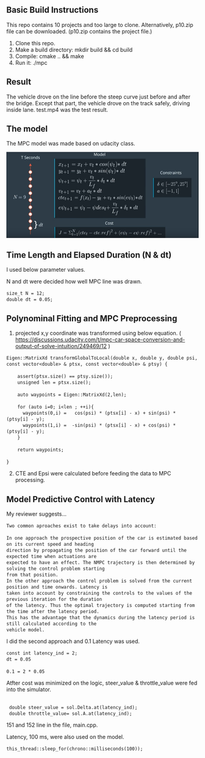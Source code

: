 [//]: # (Image References)
[image0]: ./resources/mpc_model.jpg 

## Basic Build Instructions

This repo contains 10 projects and too large to clone. Alternatively, p10.zip file can be downloaded. (p10.zip contains the project file.)

1. Clone this repo.
2. Make a build directory: mkdir build && cd build
3. Compile: cmake .. && make
4. Run it: ./mpc


## Result

The vehicle drove on the line before the steep curve just before and after the bridge. Except that part, the vehicle drove on the track safely, driving inside lane. test.mp4 was the test result.


## The model

The MPC model was made based on udacity class.

![alt text][image0]

## Time Length and Elapsed Duration (N & dt)

I used below parameter values. 

N and dt were decided how well MPC line was drawn. 
```
size_t N = 12;
double dt = 0.05;
```

## Polynominal Fitting and MPC Preprocessing

1. projected x,y coordinate was transformed using below equation. 
( https://discussions.udacity.com/t/mpc-car-space-conversion-and-output-of-solve-intuition/249469/12 )



```
Eigen::MatrixXd transformGlobalToLocal(double x, double y, double psi, const vector<double> & ptsx, const vector<double> & ptsy) {

    assert(ptsx.size() == ptsy.size());
    unsigned len = ptsx.size();

    auto waypoints = Eigen::MatrixXd(2,len);

    for (auto i=0; i<len ; ++i){
      waypoints(0,i) =   cos(psi) * (ptsx[i] - x) + sin(psi) * (ptsy[i] - y);
      waypoints(1,i) =  -sin(psi) * (ptsx[i] - x) + cos(psi) * (ptsy[i] - y);  
    } 

    return waypoints;

}
```

2. CTE and Epsi were calculated before feeding the data to MPC processing.


## Model Predictive Control with Latency

My reviewer suggests...

```
Two common aproaches exist to take delays into account:

In one approach the prospective position of the car is estimated based on its current speed and heading
direction by propagating the position of the car forward until the expected time when actuations are
expected to have an effect. The NMPC trajectory is then determined by solving the control problem starting
from that position.
In the other approach the control problem is solved from the current position and time onwards. Latency is
taken into account by constraining the controls to the values of the previous iteration for the duration
of the latency. Thus the optimal trajectory is computed starting from the time after the latency period.
This has the advantage that the dynamics during the latency period is still calculated according to the
vehicle model.
```

I did the second approach and 0.1 Latency was used.

```
const int latency_ind = 2;
dt = 0.05

0.1 = 2 * 0.05

```

Atfter cost was minimized on the logic, steer_value & throttle_value were fed into the simulator. 

```
 
 double steer_value = sol.Delta.at(latency_ind);
 double throttle_value= sol.A.at(latency_ind);

 ```
 151 and 152 line in the file, main.cpp. 



Latency, 100 ms, were also used on the model.

```
this_thread::sleep_for(chrono::milliseconds(100));
```